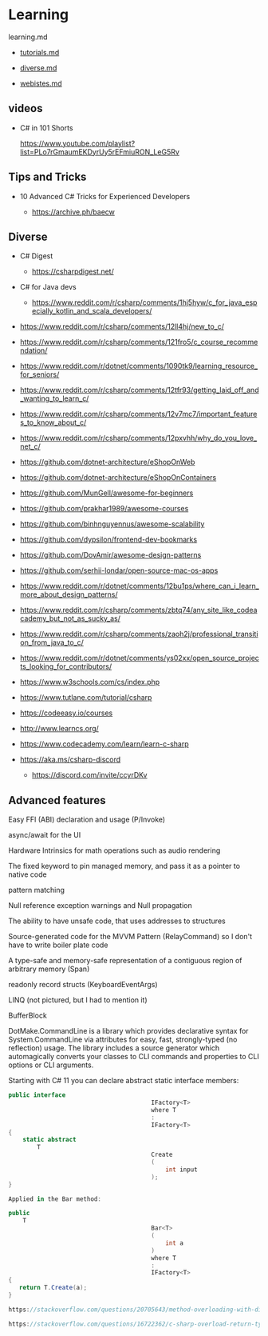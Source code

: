 # Learning

learning.md

*   [tutorials.md](tutorials.md)

*   [diverse.md](diverse.md)

*   [webistes.md](webistes.md)

## videos

*   C# in 101 Shorts

    https://www.youtube.com/playlist?list=PLo7rGmaumEKDyrUy5rEFmiuRON_LeG5Rv

## Tips and Tricks

*   10 Advanced C# Tricks for Experienced Developers

    *   https://archive.ph/baecw

## Diverse

*   C# Digest

    *   https://csharpdigest.net/

*   C# for Java devs

    *   https://www.reddit.com/r/csharp/comments/1hj5hyw/c_for_java_especially_kotlin_and_scala_developers/

*   https://www.reddit.com/r/csharp/comments/12ll4hj/new_to_c/

*   https://www.reddit.com/r/csharp/comments/121fro5/c_course_recommendation/

*   https://www.reddit.com/r/dotnet/comments/1090tk9/learning_resource_for_seniors/

*   https://www.reddit.com/r/csharp/comments/12tfr93/getting_laid_off_and_wanting_to_learn_c/

*   https://www.reddit.com/r/csharp/comments/12v7mc7/important_features_to_know_about_c/

*   https://www.reddit.com/r/csharp/comments/12pxvhh/why_do_you_love_net_c/

*   https://github.com/dotnet-architecture/eShopOnWeb

*   https://github.com/dotnet-architecture/eShopOnContainers

*   https://github.com/MunGell/awesome-for-beginners

*   https://github.com/prakhar1989/awesome-courses

*   https://github.com/binhnguyennus/awesome-scalability

*   https://github.com/dypsilon/frontend-dev-bookmarks

*   https://github.com/DovAmir/awesome-design-patterns

*   https://github.com/serhii-londar/open-source-mac-os-apps

*   https://www.reddit.com/r/dotnet/comments/12bu1ps/where_can_i_learn_more_about_design_patterns/

*   https://www.reddit.com/r/csharp/comments/zbtq74/any_site_like_codeacademy_but_not_as_sucky_as/

*   https://www.reddit.com/r/csharp/comments/zaoh2j/professional_transition_from_java_to_c/

*   https://www.reddit.com/r/dotnet/comments/ys02xx/open_source_projects_looking_for_contributors/

*   https://www.w3schools.com/cs/index.php

*   https://www.tutlane.com/tutorial/csharp

*   https://codeeasy.io/courses

*   http://www.learncs.org/

*   https://www.codecademy.com/learn/learn-c-sharp



*   https://aka.ms/csharp-discord

    *   https://discord.com/invite/ccyrDKv
    
## Advanced features

Easy FFI (ABI) declaration and usage (P/Invoke)

async/await for the UI

Hardware Intrinsics for math operations such as audio rendering

The fixed keyword to pin managed memory, and pass it as a pointer to native code

pattern matching

Null reference exception warnings and Null propagation

The ability to have unsafe code, that uses addresses to structures

Source-generated code for the MVVM Pattern (RelayCommand) so I don't have to write boiler plate code

A type-safe and memory-safe representation of a contiguous region of arbitrary memory (Span)

readonly record structs (KeyboardEventArgs)

LINQ (not pictured, but I had to mention it)





BufferBlock<T>


DotMake.CommandLine is a library which provides declarative syntax for System.CommandLine via attributes for easy, fast, strongly-typed (no reflection) usage. The library includes a source generator which automagically converts your classes to CLI commands and properties to CLI options or CLI arguments.


Starting with C# 11 you can declare abstract static interface members:

```csharp
public interface 
                                        IFactory<T>
                                        where T 
                                        : 
                                        IFactory<T>
{
    static abstract 
        T
                                        Create
                                        (
                                            int input
                                        );
}

Applied in the Bar method:

public 
    T 
                                        Bar<T>
                                        (
                                            int a
                                        )
                                        where T 
                                        : 
                                        IFactory<T> 
{
   return T.Create(a);
}

https://stackoverflow.com/questions/20705643/method-overloading-with-different-return-type

https://stackoverflow.com/questions/16722362/c-sharp-overload-return-type-recommended-approach